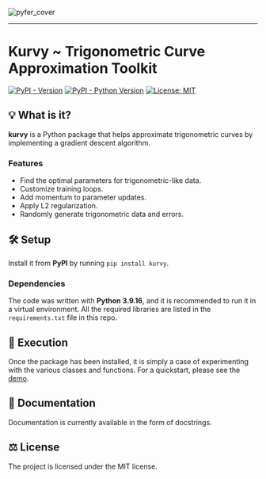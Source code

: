 ![pyfer_cover](aux/kurvy.png)

-----------------

# Kurvy ~ Trigonometric Curve Approximation Toolkit

[![PyPI - Version](https://img.shields.io/pypi/v/kurvy.svg)](https://pypi.org/project/kurvy/)
[![PyPI - Python Version](https://img.shields.io/pypi/pyversions/kurvy.svg)](https://pypi.org/project/kurvy/)
[![License: MIT](https://img.shields.io/badge/license-MIT-C06524)](https://github.com/celerygemini/kurvy/blob/main/LICENSE)

## 💡 What is it?

**kurvy** is a Python package that helps approximate trigonometric curves by implementing a gradient descent algorithm.

### Features

- Find the optimal parameters for trigonometric-like data.
- Customize training loops.
- Add momentum to parameter updates.
- Apply L2 regularization.
- Randomly generate trigonometric data and errors.

## 🛠️ Setup 

Install it from **PyPI** by running `pip install kurvy`.

### Dependencies 

The code was written with **Python 3.9.16**, and it is recommended to run it in a virtual environment. 
All the required libraries are listed in the `requirements.txt` file in this repo.

## 🚀 Execution

Once the package has been installed, it is simply a case of experimenting with the various classes and functions. For a quickstart, please see the [demo](https://github.com/celerygemini/kurvy/blob/main/demo.ipynb).

## 📝 Documentation

Documentation is currently available in the form of docstrings.

## ⚖️ License

The project is licensed under the MIT license.